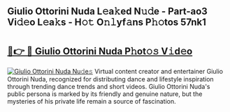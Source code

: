 ## Giulio Ottorini Nuda L𝚎a𝚔ed N𝚞𝚍e - Part-ao3 Vi𝚍𝚎o L𝚎a𝚔s - H𝚘𝚝 O𝚗𝚕yf𝚊ns P𝚑𝚘tos 57nk1

# <h2><a href="http://kf3g5vl.oniu.top/?m=Giulio+Ottorini+Nuda">🔗👉 🔴 Giulio Ottorini Nuda P𝚑ot𝚘𝚜 V𝚒d𝚎o</a></h2>

[![Giulio Ottorini Nuda Nu𝚍e𝚜](https://i.imgur.com/0qMVB7G.gif)](http://kf3g5vl.oniu.top/?m=Giulio+Ottorini+Nuda)
Virtual content creator and entertainer Giulio Ottorini Nuda, recognized for distributing dance and lifestyle inspiration through trending dance trends and short videos. Giulio Ottorini Nuda's public persona is marked by its friendly and genuine nature, but the mysteries of his private life remain a source of fascination.  
